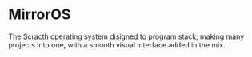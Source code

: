 # MirrorOS

The Scracth operating system disigned to program stack, making many projects into one, with a smooth visual interface added in the mix.
